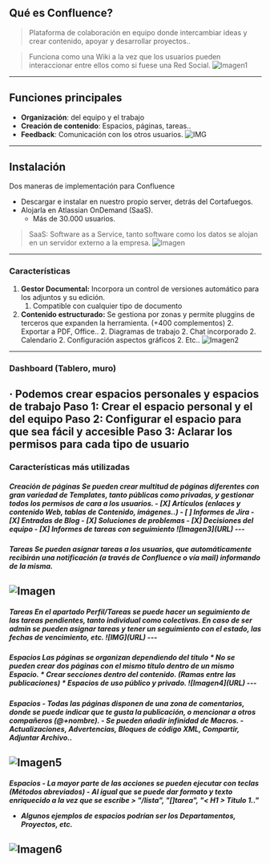 ## Qué es Confluence?
> Plataforma de colaboración en equipo donde intercambiar ideas y crear 
> contenido, apoyar y desarrollar proyectos..

> Funciona como una Wiki a la vez que los usuarios pueden interaccionar entre
> ellos como si fuese una Red Social.
![Imagen1](URL)
---
## Funciones principales
* **Organización**: del equipo y el trabajo
* **Creación de contenido**: Espacios, páginas, tareas..
* **Feedback**: Comunicación con los otros usuarios.
![IMG](URL)
---
## Instalación
Dos maneras de implementación para Confluence
- Descargar e instalar en nuestro propio server, detrás del Cortafuegos.
- Alojarla en Atlassian OnDemand (SaaS). 
	- Más de 30.000 usuarios.
> SaaS: Software as a Service, tanto software como los datos se alojan en un
> servidor externo a la empresa.
![Imagen](URL)
---
### Características
1. **Gestor Documental:** Incorpora un control de versiones automático
para los adjuntos y su edición. 
	1. Compatible con cualquier tipo de documento
2. **Contenido estructurado:** Se gestiona por zonas y permite pluggins
de terceros que expanden la herramienta. (+400 complementos) 
	2. Exportar a PDF, Office..
	2. Diagramas de trabajo
	2. Chat incorporado
	2. Calendario
	2. Configuración aspectos gráficos
	2. Etc..
![Imagen2](/riquerhh/DEMO2-/blob/feature/images/Imagenes/Busqueda.png)
---
### Dashboard (Tablero, muro)
· Podemos crear espacios personales y espacios de trabajo
Paso 1: Crear el espacio personal y el del equipo
Paso 2: Configurar el espacio para que sea fácil y accesible
Paso 3: Aclarar los permisos para cada tipo de usuario
---
### Características más utilizadas
<H5> Creación de páginas
Se pueden crear multitud de páginas diferentes con gran variedad de Templates,
tanto públicas como privadas, y gestionar todos los permisos de cara a los usuarios.
- [X] Artículos (enlaces y contenido Web, tablas de Contenido, imágenes..)
- [ ] Informes de Jira
- [X] Entradas de Blog
- [X] Soluciones de problemas
- [X] Decisiones del equipo
- [X] Informes de tareas con seguimiento
![Imagen3](URL)
---
<H5> Tareas
Se pueden asignar tareas a los usuarios, que automáticamente recibirán
una notificación (a través de Confluence o vía mail) informando de la misma.

![Imagen](URL)
---
<H5>Tareas
En el apartado Perfil/Tareas se puede hacer un seguimiento de las tareas pendientes,
tanto individual como colectivas.
En caso de ser admin se pueden asignar tareas y tener un seguimiento con el estado,
las fechas de vencimiento, etc.
![IMG](URL)
---
<H5> Espacios
Las páginas se organizan dependiendo del título 
* No se pueden crear dos páginas con el mismo título dentro de un mismo Espacio.
* Crear secciones dentro del contenido. (Ramas entre las publicaciones)
* Espacios de uso público y privado.
![Imagen4](URL)
---
<H5> Espacios
- Todas las páginas disponen de una zona de comentarios, donde se puede indicar
que te gusta la publicación, o mencionar a otros compañeros (@+nombre).
- Se pueden añadir infinidad de Macros.
	- Actualizaciones, Advertencias, Bloques de código XML, Compartir, Adjuntar Archivo..

![Imagen5](URL)
---
<H5> Espacios
- La mayor parte de las acciones se pueden ejecutar con teclas (Métodos abreviados)
- Al igual que se puede dar formato y texto enriquecido a la vez que se escribe
	> "/lista", "[]tarea", "< H1 > Título 1.."

- Algunos ejemplos de espacios podrían ser los Departamentos, Proyectos, etc.

![Imagen6](URL)
---





























